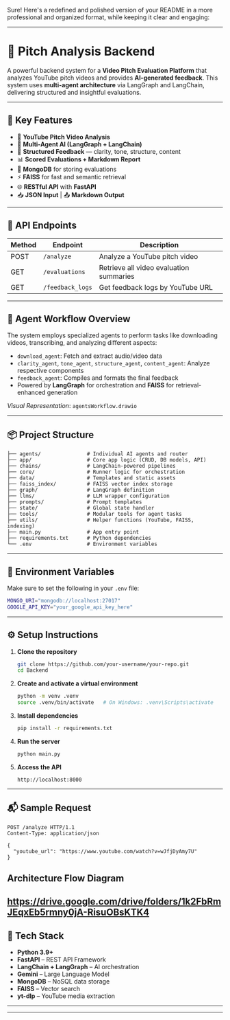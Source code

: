 Sure! Here's a redefined and polished version of your README in a more professional and organized format, while keeping it clear and engaging:

---

# 🎯 Pitch Analysis Backend

A powerful backend system for a **Video Pitch Evaluation Platform** that analyzes YouTube pitch videos and provides **AI-generated feedback**. This system uses **multi-agent architecture** via LangGraph and LangChain, delivering structured and insightful evaluations.

---

## 🚀 Key Features

* 🎥 **YouTube Pitch Video Analysis**
* 🧠 **Multi-Agent AI (LangGraph + LangChain)**
* 📝 **Structured Feedback** — clarity, tone, structure, content
* 📊 **Scored Evaluations + Markdown Report**
* 💾 **MongoDB** for storing evaluations
* ⚡ **FAISS** for fast and semantic retrieval
* 🌐 **RESTful API** with **FastAPI**
* 📥 **JSON Input** | 📤 **Markdown Output**

---

## 📡 API Endpoints

| Method | Endpoint         | Description                             |
| ------ | ---------------- | --------------------------------------- |
| POST   | `/analyze`       | Analyze a YouTube pitch video           |
| GET    | `/evaluations`   | Retrieve all video evaluation summaries |
| GET    | `/feedback_logs` | Get feedback logs by YouTube URL        |

---

## 🧠 Agent Workflow Overview

The system employs specialized agents to perform tasks like downloading videos, transcribing, and analyzing different aspects:

* `download_agent`: Fetch and extract audio/video data
* `clarity_agent`, `tone_agent`, `structure_agent`, `content_agent`: Analyze respective components
* `feedback_agent`: Compiles and formats the final feedback
* Powered by **LangGraph** for orchestration and **FAISS** for retrieval-enhanced generation

*Visual Representation*: `agentsWorkflow.drawio`

---

## 📦 Project Structure

```
├── agents/               # Individual AI agents and router
├── app/                  # Core app logic (CRUD, DB models, API)
├── chains/               # LangChain-powered pipelines
├── core/                 # Runner logic for orchestration
├── data/                 # Templates and static assets
├── faiss_index/          # FAISS vector index storage
├── graph/                # LangGraph definition
├── llms/                 # LLM wrapper configuration
├── prompts/              # Prompt templates
├── state/                # Global state handler
├── tools/                # Modular tools for agent tasks
├── utils/                # Helper functions (YouTube, FAISS, indexing)
├── main.py               # App entry point
├── requirements.txt      # Python dependencies
└── .env                  # Environment variables
```

---

## 🔐 Environment Variables

Make sure to set the following in your `.env` file:

```bash
MONGO_URI="mongodb://localhost:27017"
GOOGLE_API_KEY="your_google_api_key_here"
```

---

## ⚙️ Setup Instructions

1. **Clone the repository**

   ```bash
   git clone https://github.com/your-username/your-repo.git
   cd Backend
   ```

2. **Create and activate a virtual environment**

   ```bash
   python -m venv .venv
   source .venv/bin/activate   # On Windows: .venv\Scripts\activate
   ```

3. **Install dependencies**

   ```bash
   pip install -r requirements.txt
   ```

4. **Run the server**

   ```bash
   python main.py
   ```

5. **Access the API**

   ```
   http://localhost:8000
   ```

---

## 📬 Sample Request

```http
POST /analyze HTTP/1.1
Content-Type: application/json

{
  "youtube_url": "https://www.youtube.com/watch?v=wJfjDyAmy7U"
}
```
## Architecture Flow Diagram

https://drive.google.com/drive/folders/1k2FbRmJEqxEb5rmny0jA-RisuOBsKTK4
---

## 🧰 Tech Stack

* **Python 3.9+**
* **FastAPI** – REST API Framework
* **LangChain + LangGraph** – AI orchestration
* **Gemini** – Large Language Model
* **MongoDB** – NoSQL data storage
* **FAISS** – Vector search
* **yt-dlp** – YouTube media extraction

---


---
